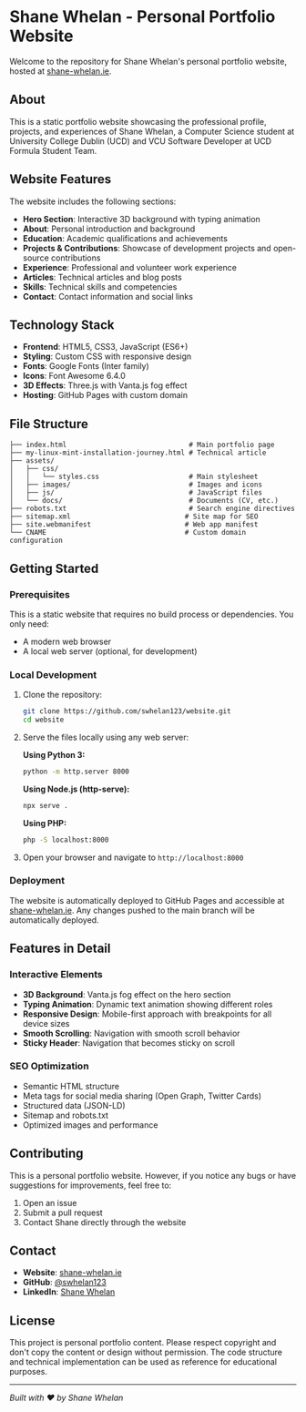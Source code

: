 # Shane Whelan - Personal Portfolio Website

Welcome to the repository for Shane Whelan's personal portfolio website, hosted at [shane-whelan.ie](https://shane-whelan.ie).

## About

This is a static portfolio website showcasing the professional profile, projects, and experiences of Shane Whelan, a Computer Science student at University College Dublin (UCD) and VCU Software Developer at UCD Formula Student Team.

## Website Features

The website includes the following sections:

- **Hero Section**: Interactive 3D background with typing animation
- **About**: Personal introduction and background
- **Education**: Academic qualifications and achievements
- **Projects & Contributions**: Showcase of development projects and open-source contributions
- **Experience**: Professional and volunteer work experience
- **Articles**: Technical articles and blog posts
- **Skills**: Technical skills and competencies
- **Contact**: Contact information and social links

## Technology Stack

- **Frontend**: HTML5, CSS3, JavaScript (ES6+)
- **Styling**: Custom CSS with responsive design
- **Fonts**: Google Fonts (Inter family)
- **Icons**: Font Awesome 6.4.0
- **3D Effects**: Three.js with Vanta.js fog effect
- **Hosting**: GitHub Pages with custom domain

## File Structure

```
├── index.html                              # Main portfolio page
├── my-linux-mint-installation-journey.html # Technical article
├── assets/
│   ├── css/
│   │   └── styles.css                      # Main stylesheet
│   ├── images/                             # Images and icons
│   ├── js/                                 # JavaScript files
│   └── docs/                               # Documents (CV, etc.)
├── robots.txt                              # Search engine directives
├── sitemap.xml                            # Site map for SEO
├── site.webmanifest                       # Web app manifest
└── CNAME                                  # Custom domain configuration
```

## Getting Started

### Prerequisites

This is a static website that requires no build process or dependencies. You only need:

- A modern web browser
- A local web server (optional, for development)

### Local Development

1. Clone the repository:
   ```bash
   git clone https://github.com/swhelan123/website.git
   cd website
   ```

2. Serve the files locally using any web server:
   
   **Using Python 3:**
   ```bash
   python -m http.server 8000
   ```
   
   **Using Node.js (http-serve):**
   ```bash
   npx serve .
   ```
   
   **Using PHP:**
   ```bash
   php -S localhost:8000
   ```

3. Open your browser and navigate to `http://localhost:8000`

### Deployment

The website is automatically deployed to GitHub Pages and accessible at [shane-whelan.ie](https://shane-whelan.ie). Any changes pushed to the main branch will be automatically deployed.

## Features in Detail

### Interactive Elements

- **3D Background**: Vanta.js fog effect on the hero section
- **Typing Animation**: Dynamic text animation showing different roles
- **Responsive Design**: Mobile-first approach with breakpoints for all device sizes
- **Smooth Scrolling**: Navigation with smooth scroll behavior
- **Sticky Header**: Navigation that becomes sticky on scroll

### SEO Optimization

- Semantic HTML structure
- Meta tags for social media sharing (Open Graph, Twitter Cards)
- Structured data (JSON-LD)
- Sitemap and robots.txt
- Optimized images and performance

## Contributing

This is a personal portfolio website. However, if you notice any bugs or have suggestions for improvements, feel free to:

1. Open an issue
2. Submit a pull request
3. Contact Shane directly through the website

## Contact

- **Website**: [shane-whelan.ie](https://shane-whelan.ie)
- **GitHub**: [@swhelan123](https://github.com/swhelan123)
- **LinkedIn**: [Shane Whelan](https://www.linkedin.com/in/shane-whelan-364988291/)

## License

This project is personal portfolio content. Please respect copyright and don't copy the content or design without permission. The code structure and technical implementation can be used as reference for educational purposes.

---

*Built with ❤️ by Shane Whelan*